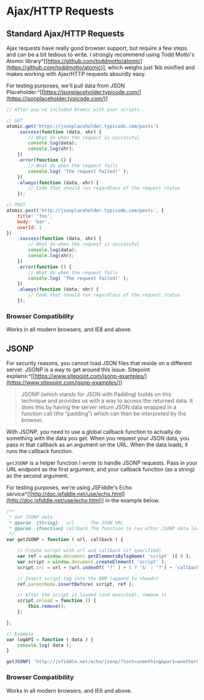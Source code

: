 
# Ajax/HTTP Requests

## Standard Ajax/HTTP Requests

Ajax requests have really good browser support, but require a few steps and can be a bit tedious to write. I strongly recommend using Todd Motto's Atomic library^[[https://github.com/toddmotto/atomic](https://github.com/toddmotto/atomic)], which weighs just 1kb minified and makes working with Ajax/HTTP requests absurdly easy.

For testing purposes, we'll pull data from JSON Placeholder.^[[https://jsonplaceholder.typicode.com/](https://jsonplaceholder.typicode.com/)]

```javascript
// After you've included Atomic with your scripts...

// GET
atomic.get('https://jsonplaceholder.typicode.com/posts')
	.success(function (data, xhr) {
		// What do when the request is successful
		console.log(data);
		console.log(xhr);
	})
	.error(function () {
		// What do when the request fails
		console.log( 'The request failed!' );
	})
	.always(function (data, xhr) {
		// Code that should run regardless of the request status
	});

// POST
atomic.post('http://jsonplaceholder.typicode.com/posts', {
	title: 'foo',
	body: 'bar',
	userId: 1
})
	.success(function (data, xhr) {
		// What do when the request is successful
		console.log(data);
		console.log(xhr);
	})
	.error(function () {
		// What do when the request fails
		console.log( 'The request failed!' );
	})
	.always(function (data, xhr) {
		// Code that should run regardless of the request status
	});
```

### Browser Compatibility

Works in all modern browsers, and IE8 and above.


## JSONP

For security reasons, you cannot load JSON files that reside on a different server. JSONP is a way to get around this issue. Sitepoint explains:^[[https://www.sitepoint.com/jsonp-examples/](https://www.sitepoint.com/jsonp-examples/)]

> JSONP (which stands for JSON with Padding) builds on this technique and provides us with a way to access the returned data. It does this by having the server return JSON data wrapped in a function call (the “padding”) which can then be interpreted by the browser.

With JSONP, you need to use a global callback function to actually do something with the data you get. When you request your JSON data, you pass in that callback as an argument on the URL. When the data loads, it runs the callback function.

`getJSONP` is a helper function I wrote to handle JSONP requests. Pass in your URL endpoint as the first argument, and your callback function (as a string) as the second argument.

For testing purposes, we're using JSFiddle's Echo service^[[http://doc.jsfiddle.net/use/echo.html](http://doc.jsfiddle.net/use/echo.html)] in the example below.

```javascript
/**
 * Get JSONP data
 * @param  {String}   url      The JSON URL
 * @param  {Function} callback The function to run after JSONP data loaded
 */
var getJSONP = function ( url, callback ) {

	// Create script with url and callback (if specified)
	var ref = window.document.getElementsByTagName( 'script' )[ 0 ];
	var script = window.document.createElement( 'script' );
	script.src = url + (url.indexOf( '?' ) + 1 ? '&' : '?') + 'callback=' + callback;

	// Insert script tag into the DOM (append to <head>)
	ref.parentNode.insertBefore( script, ref );

	// After the script is loaded (and executed), remove it
	script.onload = function () {
		this.remove();
	};

};

// Example
var logAPI = function ( data ) {
	console.log( data );
}

getJSONP( 'http://jsfiddle.net/echo/jsonp/?text=something&par1=another&par2=one-more', 'logAPI' );
```

### Browser Compatibility

Works in all modern browsers, and IE6 and above.